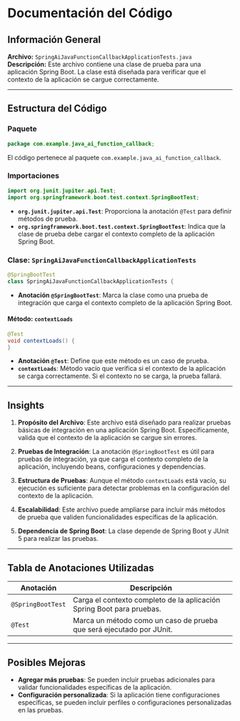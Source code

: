# Documentación del Código

## Información General

**Archivo:** `SpringAiJavaFunctionCallbackApplicationTests.java`  
**Descripción:** Este archivo contiene una clase de prueba para una aplicación Spring Boot. La clase está diseñada para verificar que el contexto de la aplicación se cargue correctamente.

---

## Estructura del Código

### Paquete
```java
package com.example.java_ai_function_callback;
```
El código pertenece al paquete `com.example.java_ai_function_callback`.

### Importaciones
```java
import org.junit.jupiter.api.Test;
import org.springframework.boot.test.context.SpringBootTest;
```
- **`org.junit.jupiter.api.Test`**: Proporciona la anotación `@Test` para definir métodos de prueba.
- **`org.springframework.boot.test.context.SpringBootTest`**: Indica que la clase de prueba debe cargar el contexto completo de la aplicación Spring Boot.

### Clase: `SpringAiJavaFunctionCallbackApplicationTests`
```java
@SpringBootTest
class SpringAiJavaFunctionCallbackApplicationTests {
```
- **Anotación `@SpringBootTest`**: Marca la clase como una prueba de integración que carga el contexto completo de la aplicación Spring Boot.

#### Método: `contextLoads`
```java
@Test
void contextLoads() {
}
```
- **Anotación `@Test`**: Define que este método es un caso de prueba.
- **`contextLoads`**: Método vacío que verifica si el contexto de la aplicación se carga correctamente. Si el contexto no se carga, la prueba fallará.

---

## Insights

1. **Propósito del Archivo**: Este archivo está diseñado para realizar pruebas básicas de integración en una aplicación Spring Boot. Específicamente, valida que el contexto de la aplicación se cargue sin errores.

2. **Pruebas de Integración**: La anotación `@SpringBootTest` es útil para pruebas de integración, ya que carga el contexto completo de la aplicación, incluyendo beans, configuraciones y dependencias.

3. **Estructura de Pruebas**: Aunque el método `contextLoads` está vacío, su ejecución es suficiente para detectar problemas en la configuración del contexto de la aplicación.

4. **Escalabilidad**: Este archivo puede ampliarse para incluir más métodos de prueba que validen funcionalidades específicas de la aplicación.

5. **Dependencia de Spring Boot**: La clase depende de Spring Boot y JUnit 5 para realizar las pruebas.

---

## Tabla de Anotaciones Utilizadas

| Anotación         | Descripción                                                                 |
|--------------------|-----------------------------------------------------------------------------|
| `@SpringBootTest` | Carga el contexto completo de la aplicación Spring Boot para pruebas.       |
| `@Test`           | Marca un método como un caso de prueba que será ejecutado por JUnit.        |

---

## Posibles Mejoras

- **Agregar más pruebas**: Se pueden incluir pruebas adicionales para validar funcionalidades específicas de la aplicación.
- **Configuración personalizada**: Si la aplicación tiene configuraciones específicas, se pueden incluir perfiles o configuraciones personalizadas en las pruebas.
